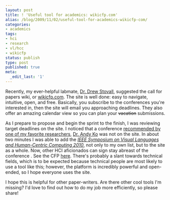```yaml
---
layout: post
title: ! 'Useful tool for academics: wikicfp.com'
alias: /blog/2009/11/02/useful-tool-for-academics-wikicfp-com/
categories:
- academics
tags:
- hci
- research
- vl/hcc
- wikicfp
status: publish
type: post
published: true
meta:
  _edit_last: '1'
---
```

Recently, my ever-helpful labmate, <a title="Drew Stovall is thoroughly awesome" href="https://dstovall.com" target="_blank">Dr. Drew Stovall</a>, suggested the call for papers wiki, or <a title="Wiki Call for Papers (wikicfp)" href="https://www.wikicfp.com/cfp/home" target="_blank">wikicfp.com</a>. The site is well done: easy to navigate, intuitive, open, and free. Basically, you subscribe to the conferences you're interested in, then the site will email you approaching deadlines. They also offer an amazing calendar view so you can plan your <span style="text-decoration: line-through;">vacation</span> submissions.

As I prepare to propose and begin the sprint to the finish, I was reviewing target deadlines on the site. I noticed that a conference <a title="Andy Ko: Interview by Emerson Murphy-Hill" href="https://andyjko.com/2009/10/01/emerson-interview-part-2-writing-for-hci-venues/" target="_blank">recommended by one of my favorite researchers</a>, <a title="Dr. Andy Ko @ DUB" href="https://faculty.washington.edu/ajko/" target="_blank">Dr. Andy Ko</a> was not on the site. In about two minutes I was able to add the <a title="VL/HCC 2010" href="https://dei.inf.uc3m.es/vlhcc10/index.html" target="_blank"><em><span>IEEE Symposium on  Visual Languages and Human-Centric Computing 2010</span></em></a><span>,</span> not only to my own list, but to the site as a whole. N<span>ow, other HCI aficionados can sign stay abreast of the conference . See the CFP <a title="WikiCFP: VL/HCC 2010" href="https://www.wikicfp.com/cfp/servlet/event.showcfp?eventid=6990" target="_blank">here</a>. There's probably a slant towards technical fields, which is to be expected because technical people are most likely to use a tool like this; however, the platform is incredibly powerful and open-ended, so I hope everyone uses the site.</span>

<span>I hope this is helpful for other paper-writers. </span><span>Are there other cool tools I'm missing? I'd love to find out how to do my job more efficiently, so please share!
</span>
